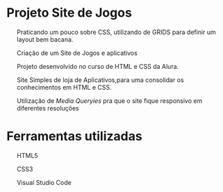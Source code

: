 # Projeto Site de Jogos
<ul>Praticando um pouco sobre CSS, utilizando de GRIDS para definir um layout bem bacana.</ul>
<ul>Criação de um Site de Jogos e aplicativos</ul> 
<ul>Projeto desenvolvido no curso de HTML e CSS da Alura.</ul>
<ul>Site Simples de loja de Aplicativos,para uma consolidar os conhecimentos em HTML e CSS.</ul>
<ul>Utilização de <em>Media Queryies</em> pra que o site fique responsivo em diferentes resoluções</ul>

# Ferramentas utilizadas
<ul>HTML5</ul>
<ul>CSS3</ul>
<ul>Visual Studio Code</ul>

